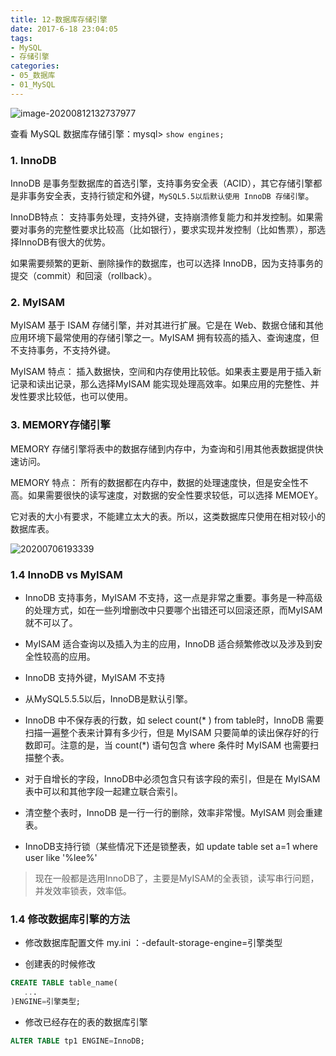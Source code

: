 ```yaml
---
title: 12-数据库存储引擎
date: 2017-6-18 23:04:05
tags:
- MySQL
- 存储引擎
categories: 
- 05_数据库
- 01_MySQL
---
```


![image-20200812132737977](https://jy-imgs.oss-cn-beijing.aliyuncs.com/img/20200812132738.png)

查看 MySQL 数据库存储引擎：mysql> `show engines;`

### 1. InnoDB

InnoDB 是事务型数据库的首选引擎，支持事务安全表（ACID），其它存储引擎都是非事务安全表，支持行锁定和外键，`MySQL5.5以后默认使用 InnoDB 存储引擎`。

InnoDB特点： 支持事务处理，支持外键，支持崩溃修复能力和并发控制。如果需要对事务的完整性要求比较高（比如银行），要求实现并发控制（比如售票），那选择InnoDB有很大的优势。

如果需要频繁的更新、删除操作的数据库，也可以选择 InnoDB，因为支持事务的提交（commit）和回滚（rollback）。

### 2. MyISAM

MyISAM 基于 ISAM 存储引擎，并对其进行扩展。它是在 Web、数据仓储和其他应用环境下最常使用的存储引擎之一。MyISAM 拥有较高的插入、查询速度，但不支持事务，不支持外键。

MyISAM 特点： 插入数据快，空间和内存使用比较低。如果表主要是用于插入新记录和读出记录，那么选择MyISAM 能实现处理高效率。如果应用的完整性、并发性要求比较低，也可以使用。

### 3. MEMORY存储引擎 

MEMORY 存储引擎将表中的数据存储到内存中，为查询和引用其他表数据提供快速访问。

MEMORY 特点： 所有的数据都在内存中，数据的处理速度快，但是安全性不高。如果需要很快的读写速度，对数据的安全性要求较低，可以选择 MEMOEY。

它对表的大小有要求，不能建立太大的表。所以，这类数据库只使用在相对较小的数据库表。

![20200706193339](https://jy-imgs.oss-cn-beijing.aliyuncs.com/img/20200709144054.jpg)

### 1.4 InnoDB vs MyISAM

* InnoDB 支持事务，MyISAM 不支持，这一点是非常之重要。事务是一种高级的处理方式，如在一些列增删改中只要哪个出错还可以回滚还原，而MyISAM就不可以了。

* MyISAM 适合查询以及插入为主的应用，InnoDB 适合频繁修改以及涉及到安全性较高的应用。

* InnoDB 支持外键，MyISAM 不支持

* 从MySQL5.5.5以后，InnoDB是默认引擎。

* InnoDB 中不保存表的行数，如 select count(\* ) from table时，InnoDB 需要扫描一遍整个表来计算有多少行，但是 MyISAM 只要简单的读出保存好的行数即可。注意的是，当 count(\*) 语句包含 where 条件时 MyISAM 也需要扫描整个表。

* 对于自增长的字段，InnoDB中必须包含只有该字段的索引，但是在 MyISAM 表中可以和其他字段一起建立联合索引。

* 清空整个表时，InnoDB 是一行一行的删除，效率非常慢。MyISAM 则会重建表。

* InnoDB支持行锁（某些情况下还是锁整表，如 update table set a=1 where user like '%lee%'

> 现在一般都是选用InnoDB了，主要是MyISAM的全表锁，读写串行问题，并发效率锁表，效率低。

### 1.4 修改数据库引擎的方法

* 修改数据库配置文件 my.ini ：-default-storage-engine=引擎类型

* 创建表的时候修改

 ```sql
CREATE TABLE table_name(
 	...
)ENGINE=引擎类型;
 ```

* 修改已经存在的表的数据库引擎

 ```sql
ALTER TABLE tp1 ENGINE=InnoDB;
 ```
